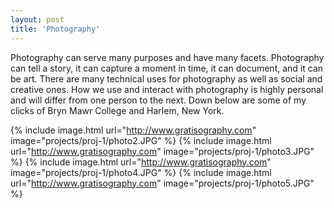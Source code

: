 ```yaml
---
layout: post
title: 'Photography'
---
```

Photography can serve many purposes and have many facets. Photography can tell a story, it can capture a moment in time, it can document, and it can be art. There are many technical uses for photography as well as social and creative ones. How we use and interact with photography is highly personal and will differ from one person to the next. Down below are some of my clicks of Bryn Mawr College and Harlem, New York.

{% include image.html url="http://www.gratisography.com" image="projects/proj-1/photo2.JPG" %}
{% include image.html url="http://www.gratisography.com" image="projects/proj-1/photo3.JPG" %}
{% include image.html url="http://www.gratisography.com" image="projects/proj-1/photo4.JPG" %}
{% include image.html url="http://www.gratisography.com" image="projects/proj-1/photo5.JPG" %}
